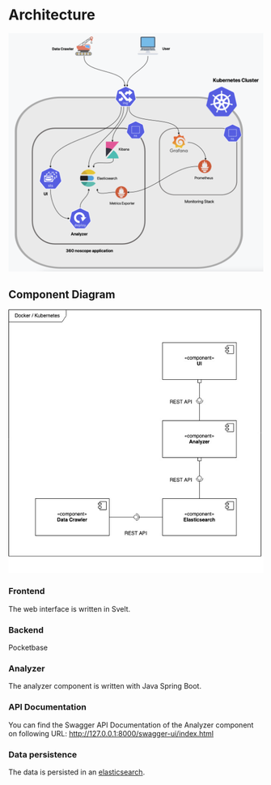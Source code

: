 # Architecture

![Architecture](./assets/architecture.png)

## Component Diagram

![Component Diagram](./assets/componentDiagram.jpg)

### Frontend

The web interface is written in Svelt.

### Backend

Pocketbase

### Analyzer

The analyzer component is written with Java Spring Boot.

### API Documentation

You can find the Swagger API Documentation of the Analyzer component on following URL: http://127.0.0.1:8000/swagger-ui/index.html

### Data persistence

The data is persisted in an [elasticsearch](https://www.elastic.co/elasticsearch/). 
